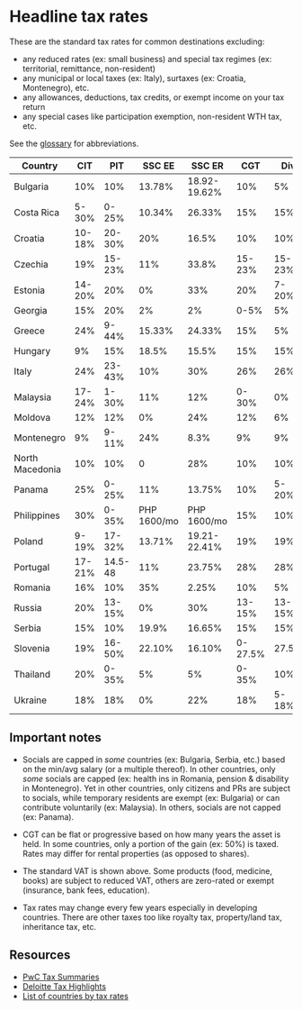 # Headline tax rates

These are the standard tax rates for common destinations excluding:

- any reduced rates (ex: small business) and special tax regimes (ex: territorial, remittance, non-resident)
- any municipal or local taxes (ex: Italy), surtaxes (ex: Croatia, Montenegro), etc.
- any allowances, deductions, tax credits, or exempt income on your tax return
- any special cases like participation exemption, non-resident WTH tax, etc.

See the [glossary](./glossary.md) for abbreviations.

| Country         | CIT    | PIT     | SSC EE      | SSC ER       | CGT     | Div    | Int    | VAT |
| --------------- | ------ | ------- | ----------- | ------------ | ------- | ------ | ------ | --- |
| Bulgaria        | 10%    | 10%     | 13.78%      | 18.92-19.62% | 10%     | 5%     | 8%     | 20% |
| Costa Rica      | 5-30%  | 0-25%   | 10.34%      | 26.33%       | 15%     | 15%    | 15%    | 13% |
| Croatia         | 10-18% | 20-30%  | 20%         | 16.5%        | 10%     | 10%    | 10%    | 25% |
| Czechia         | 19%    | 15-23%  | 11%         | 33.8%        | 15-23%  | 15-23% | 15-23% | 21% |
| Estonia         | 14-20% | 20%     | 0%          | 33%          | 20%     | 7-20%  | 20%    | 20% |
| Georgia         | 15%    | 20%     | 2%          | 2%           | 0-5%    | 5%     | 5%     | 18% |
| Greece          | 24%    | 9-44%   | 15.33%      | 24.33%       | 15%     | 5%     | 15%    | 24% |
| Hungary         | 9%     | 15%     | 18.5%       | 15.5%        | 15%     | 15%    | 15%    | 27% |
| Italy           | 24%    | 23-43%  | 10%         | 30%          | 26%     | 26%    | 26%    | 22% |
| Malaysia        | 17-24% | 1-30%   | 11%         | 12%          | 0-30%   | 0%     | 0%     | 10% |
| Moldova         | 12%    | 12%     | 0%          | 24%          | 12%     | 6%     | 12%    | 20% |
| Montenegro      | 9%     | 9-11%   | 24%         | 8.3%         | 9%      | 9%     | 9%     | 21% |
| North Macedonia | 10%    | 10%     | 0           | 28%          | 10%     | 10%    | 10%    | 18% |
| Panama          | 25%    | 0-25%   | 11%         | 13.75%       | 10%     | 5-20%  | 12.5%  | 7%  |
| Philippines     | 30%    | 0-35%   | PHP 1600/mo | PHP 1600/mo  | 15%     | 10%    | 0-20%  | 12% |
| Poland          | 9-19%  | 17-32%  | 13.71%      | 19.21-22.41% | 19%     | 19%    | 19%    | 23% |
| Portugal        | 17-21% | 14.5-48 | 11%         | 23.75%       | 28%     | 28%    | 28%    | 23% |
| Romania         | 16%    | 10%     | 35%         | 2.25%        | 10%     | 5%     | 10%    | 19% |
| Russia          | 20%    | 13-15%  | 0%          | 30%          | 13-15%  | 13-15% | 13-15% | 20% |
| Serbia          | 15%    | 10%     | 19.9%       | 16.65%       | 15%     | 15%    | 15%    | 20% |
| Slovenia        | 19%    | 16-50%  | 22.10%      | 16.10%       | 0-27.5% | 27.5%  | 27.5%  | 22% |
| Thailand        | 20%    | 0-35%   | 5%          | 5%           | 0-35%   | 10%    | 15%    | 10% |
| Ukraine         | 18%    | 18%     | 0%          | 22%          | 18%     | 5-18%  | 18%    | 20% |

## Important notes

- Socials are capped in _some_ countries (ex: Bulgaria, Serbia, etc.) based on the min/avg salary (or a multiple thereof). In other countries, only _some_ socials are capped (ex: health ins in Romania, pension & disability in Montenegro). Yet in other countries, only citizens and PRs are subject to socials, while temporary residents are exempt (ex: Bulgaria) or can contribute voluntarily (ex: Malaysia). In others, socials are not capped (ex: Panama).

- CGT can be flat or progressive based on how many years the asset is held. In some countries, only a portion of the gain (ex: 50%) is taxed. Rates may differ for rental properties (as opposed to shares).

- The standard VAT is shown above. Some products (food, medicine, books) are subject to reduced VAT, others are zero-rated or exempt (insurance, bank fees, education).

- Tax rates may change every few years especially in developing countries. There are other taxes too like royalty tax, property/land tax, inheritance tax, etc.

## Resources

- [PwC Tax Summaries](https://taxsummaries.pwc.com/)
- [Deloitte Tax Highlights](https://dits.deloitte.com/#TaxGuides)
- [List of countries by tax rates](https://en.wikipedia.org/wiki/List_of_countries_by_tax_rates)
